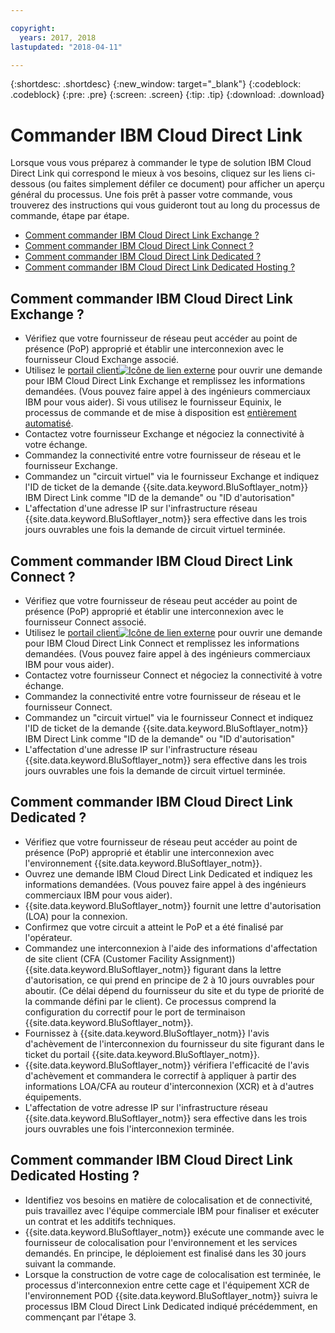 ```yaml
---

copyright:
  years: 2017, 2018
lastupdated: "2018-04-11"

---
```


{:shortdesc: .shortdesc}
{:new_window: target="_blank"}
{:codeblock: .codeblock}
{:pre: .pre}
{:screen: .screen}
{:tip: .tip}
{:download: .download}

# Commander IBM Cloud Direct Link

Lorsque vous vous préparez à commander le type de solution IBM Cloud Direct Link qui correspond le mieux à vos besoins, cliquez sur les liens ci-dessous (ou faites simplement défiler ce document) pour afficher un aperçu général du processus. Une fois prêt à passer votre commande, vous trouverez des instructions qui vous guideront tout au long du processus de commande, étape par étape. 

* [Comment commander IBM Cloud Direct Link Exchange ?](how-to-order.html#how-to-order-ibm-cloud-direct-link-exchange)
* [Comment commander IBM Cloud Direct Link Connect ?](how-to-order.html#how-to-order-ibm-cloud-direct-link-connect)
* [Comment commander IBM Cloud Direct Link Dedicated ?](how-to-order.html#how-to-order-ibm-cloud-direct-link-dedicated)
* [Comment commander IBM Cloud Direct Link Dedicated Hosting ?](how-to-order.html#how-to-order-ibm-cloud-direct-link-dedicated-hosting)

## Comment commander IBM Cloud Direct Link Exchange ?

 * Vérifiez que votre fournisseur de réseau peut accéder au point de présence (PoP) approprié et établir une interconnexion avec le fournisseur Cloud Exchange associé.
 * Utilisez le [portail client![Icône de lien externe](../../icons/launch-glyph.svg "Icône de lien externe")](https://control.softlayer.com/) pour ouvrir une demande pour IBM Cloud Direct Link Exchange et remplissez les informations demandées. (Vous pouvez faire appel à des ingénieurs commerciaux IBM pour vous aider). Si vous utilisez le fournisseur Equinix, le processus de commande et de mise à disposition est [entièrement automatisé](cloud-exchange-automation.html).
 * Contactez votre fournisseur Exchange et négociez la connectivité à votre échange.
 * Commandez la connectivité entre votre fournisseur de réseau et le fournisseur Exchange.
 * Commandez un "circuit virtuel" via le fournisseur Exchange et indiquez l'ID de ticket de la demande {{site.data.keyword.BluSoftlayer_notm}} IBM Direct Link comme "ID de la demande" ou "ID d'autorisation"
 * L'affectation d'une adresse IP sur l'infrastructure réseau {{site.data.keyword.BluSoftlayer_notm}} sera effective dans les trois jours ouvrables une fois la demande de circuit virtuel terminée.

## Comment commander IBM Cloud Direct Link Connect ?

 * Vérifiez que votre fournisseur de réseau peut accéder au point de présence (PoP) approprié et établir une interconnexion avec le fournisseur Connect associé.
 * Utilisez le [portail client![Icône de lien externe](../../icons/launch-glyph.svg "Icône de lien externe")](https://control.softlayer.com/) pour ouvrir une demande pour IBM Cloud Direct Link Connect et remplissez les informations demandées. (Vous pouvez faire appel à des ingénieurs commerciaux IBM pour vous aider). 
 * Contactez votre fournisseur Connect et négociez la connectivité à votre échange.
 * Commandez la connectivité entre votre fournisseur de réseau et le fournisseur Connect.
 * Commandez un "circuit virtuel" via le fournisseur Connect et indiquez l'ID de ticket de la demande {{site.data.keyword.BluSoftlayer_notm}} IBM Direct Link comme "ID de la demande" ou "ID d'autorisation"
 * L'affectation d'une adresse IP sur l'infrastructure réseau {{site.data.keyword.BluSoftlayer_notm}} sera effective dans les trois jours ouvrables une fois la demande de circuit virtuel terminée.

## Comment commander IBM Cloud Direct Link Dedicated ?

 * Vérifiez que votre fournisseur de réseau peut accéder au point de présence (PoP) approprié et établir une interconnexion avec l'environnement {{site.data.keyword.BluSoftlayer_notm}}.
 * Ouvrez une demande IBM Cloud Direct Link Dedicated et indiquez les informations demandées. (Vous pouvez faire appel à des ingénieurs commerciaux IBM pour vous aider).
 * {{site.data.keyword.BluSoftlayer_notm}} fournit une lettre d'autorisation (LOA) pour la connexion.
 * Confirmez que votre circuit a atteint le PoP et a été finalisé par l'opérateur.
 * Commandez une interconnexion à l'aide des informations d'affectation de site client (CFA (Customer Facility Assignment)) {{site.data.keyword.BluSoftlayer_notm}} figurant dans la lettre d'autorisation, ce qui prend en principe de 2 à 10 jours ouvrables pour aboutir. (Ce délai dépend du fournisseur du site et du type de priorité de la commande défini par le client). Ce processus comprend la configuration du correctif pour le port de terminaison {{site.data.keyword.BluSoftlayer_notm}}.
 * Fournissez à {{site.data.keyword.BluSoftlayer_notm}} l'avis d'achèvement de l'interconnexion du fournisseur du site figurant dans le ticket du portail {{site.data.keyword.BluSoftlayer_notm}}.
 * {{site.data.keyword.BluSoftlayer_notm}} vérifiera l'efficacité de l'avis d'achèvement et commandera le correctif à appliquer à partir des informations LOA/CFA au routeur d'interconnexion (XCR) et à d'autres équipements.
 * L'affectation de votre adresse IP sur l'infrastructure réseau {{site.data.keyword.BluSoftlayer_notm}} sera effective dans les trois jours ouvrables une fois l'interconnexion terminée.

## Comment commander IBM Cloud Direct Link Dedicated Hosting ?

 * Identifiez vos besoins en matière de colocalisation et de connectivité, puis travaillez avec l'équipe commerciale IBM pour finaliser et exécuter un contrat et les additifs techniques.
 * {{site.data.keyword.BluSoftlayer_notm}} exécute une commande avec le fournisseur de colocalisation pour l'environnement et les services demandés. En principe, le déploiement est finalisé dans les 30 jours suivant la commande.
 * Lorsque la construction de votre cage de colocalisation est terminée, le processus d'interconnexion entre cette cage et l'équipement XCR de l'environnement POD {{site.data.keyword.BluSoftlayer_notm}} suivra le processus IBM Cloud Direct Link Dedicated indiqué précédemment, en commençant par l'étape 3.
